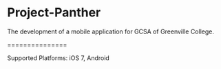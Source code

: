 Project-Panther
===============

The development of a mobile application for GCSA of Greenville College.

===============

Supported Platforms: iOS 7, Android
